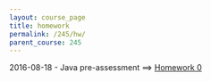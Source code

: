 ```yaml
---
layout: course_page
title: homework
permalink: /245/hw/
parent_course: 245
---
```


2016-08-18 - Java pre-assessment ==> [Homework 0](/245/hw0)

